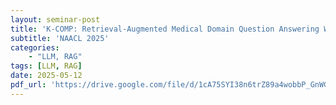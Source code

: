 ```yaml
---
layout: seminar-post
title: 'K-COMP: Retrieval-Augmented Medical Domain Question Answering With Knowledge-Injected Compressor'
subtitle: 'NAACL 2025'
categories:
    - "LLM, RAG"
tags: [LLM, RAG]
date: 2025-05-12
pdf_url: 'https://drive.google.com/file/d/1cA75SYI38n6trZ89a4wobbP_GnWGrtvM/preview'
---
```

